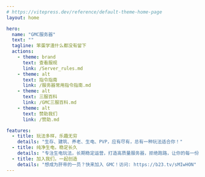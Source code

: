 ```yaml
---
# https://vitepress.dev/reference/default-theme-home-page
layout: home

hero:
  name: "GMC服务器"
  text: ""
  tagline: 笨蛋学渣什么都没有留下
  actions:
    - theme: brand
      text: 查看服规
      link: /Server_rules.md
    - theme: alt
      text: 指令指南
      link: /服务器常用指令指南.md
    - theme: alt
      text: 三服百科
      link: /GMC三服百科.md
    - theme: alt
      text: 赞助我们
      link: /赞助.md

features:   
  - title: 玩法多样，乐趣无穷  
    details: "生存、建筑、养老、生电、PVP，应有尽有，总有一种玩法适合你！"  
  - title: 纯净生电，稳定长久  
    details: "专注生电玩法，长期稳定运营，打造高质量服务器，拒绝跑路，让你的每一份努力都有回报！"  
  - title: 加入我们，一起创造  
    details: "想成为肝帝的一员？快来加入 GMC！访问: https://b23.tv/sMIwHON"
---
```


